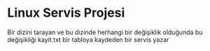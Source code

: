 # Linux Servis Projesi
Bir dizini tarayan ve bu dizinde herhangi bir değişiklik olduğunda bu değişikliği kayit.txt  bir tabloya kaydeden bir servis yazar
